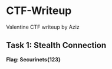 # CTF-Writeup
Valentine CTF writeup by Aziz

## Task 1: Stealth Connection




**Flag: Securinets{123}**